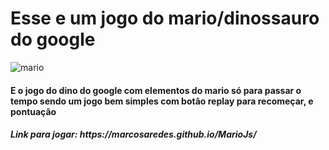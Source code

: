 <h1>Esse e um jogo do mario/dinossauro  do google</h1>

<div> 
  
![mario](https://github.com/MarcosAredes/MarioJs/assets/106114852/dc4f400e-a10a-4260-8111-c3062f36fccf)

</div>

<div>
  <h4>
   E o jogo do dino do google com elementos do mario só para passar o tempo sendo um jogo bem simples
    com botão replay para recomeçar, e pontuação
  </h4>
  
</div>


<div>
  <h5>Link para jogar: https://marcosaredes.github.io/MarioJs/ </h5>
</div>
